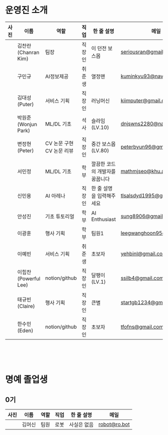 # 운영진 소개
| 사진    | 이름                |  역할                        | 직업 | 한 줄 설명                  | 메일                     |
| ------ | ------------------- | --------------------------- | ---- | ------------------------  | ----------------------- |
|        | 김찬란 (Chanran Kim) | 팀장                         | 직장인 | 이 던전 보스몹              | seriousran@gmail.com    |
|        | 구민규               | AI정보제공                    | 취준생 | 열정맨                     | kuminkyu93@naver.com    |
|        | 김대성 (Puter)       | 서비스 기획                    | 직장인 | 러닝머신                   | kiimputer@gmail.com      |
|        | 박원준 (Wonjun Park) | ML/DL 기초                    | 석사 | 슬라임 (LV.10)             | dnjswns2280@naver.com    |
|        | 변정현 (Peter)       | CV 논문 구현 <br/> CV 논문 리뷰 | 직장인 | 중간 보스몹 (LV.80)         | peterbyun96@gmail.com    |
|        | 서민정               | ML/DL 기초                    | 학부  | 깔끔한 코드의 개발자를 꿈꿉니다 | mathmjseo@khu.ac.kr     |
|        | 신민용               | AI 아레나                     | 직장인 | 한 줄 설명을 입력해주세요      | tlsalsdyd1995@gmail.com |
|        | 안성진               | 기초 튜토리얼                  | 학부  | AI Enthusiast             | sung8906@gmail.com       |
|        | 이광훈               | 행사 기획                     | 학부 |  팀원1                      | leegwanghoon95@gmail.com |
|        | 이예빈               | 서비스 기획                    | 취준생 | 초보자                      | yehbinl@gmail.com       |
|        | 이힘찬 (Powerful Lee)| notion/github                | 직장인 | 달팽이 (LV.1)               | ssilb4@gmail.com        |
|        | 태규빈 (Claire)      | 행사 기획                      | 직장인 | 큰별                       | startgb1234@gmail.com   |
|        | 한수민 (Eden)        | notion/github                | 직장인 | 초보자                      | tfofns@gmail.com        |

<br/>
<br/>
<br/>

# 명예 졸업생
## 0기
| 사진    | 이름                |  역할                        | 직업  | 한 줄 설명                  | 메일                     |
| ------ | ------------------- | --------------------------- | ---- | ------------------------  | ----------------------- |
|        | 김머신               | 팀원                         | 로봇  | 사실은 없음                 | robot@ro.bot            |
